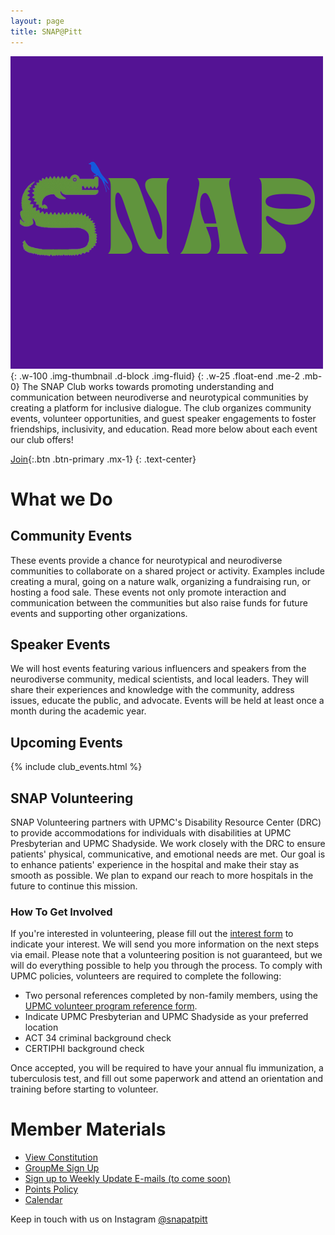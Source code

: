 ```yaml
---
layout: page
title: SNAP@Pitt
---
```

![Snap Club Logo](/assets/snap_new_logo.png){: .w-100 .img-thumbnail .d-block .img-fluid}
{: .w-25 .float-end .me-2 .mb-0}
The SNAP Club works towards promoting understanding and communication between neurodiverse and neurotypical communities by creating a platform for inclusive dialogue. The club organizes community events, volunteer opportunities, and guest speaker engagements to foster friendships, inclusivity, and education. Read more below about each event our club offers!


[Join](https://forms.gle/MjATDGhiowTFqfaK8){:.btn .btn-primary .mx-1}
{:  .text-center}

# What we Do
## Community Events
These events provide a chance for neurotypical and neurodiverse communities to collaborate on a shared project or activity. Examples include creating a mural, going on a nature walk, organizing a fundraising run, or hosting a food sale. These events not only promote interaction and communication between the communities but also raise funds for future events and supporting other organizations.

## Speaker Events
We will host events featuring various influencers and speakers from the neurodiverse community, medical scientists, and local leaders. They will share their experiences and knowledge with the community, address issues, educate the public, and advocate. Events will be held at least once a month during the academic year.

## Upcoming Events
{% include club_events.html %}

## SNAP Volunteering
SNAP Volunteering partners with UPMC's Disability Resource Center (DRC) to provide accommodations for individuals with disabilities at UPMC Presbyterian and UPMC Shadyside. We work closely with the DRC to ensure patients' physical, communicative, and emotional needs are met. Our goal is to enhance patients' experience in the hospital and make their stay as smooth as possible. We plan to expand our reach to more hospitals in the future to continue this mission.

### How To Get Involved
If you're interested in volunteering, please fill out the [interest form](https://forms.gle/nMbaeH7xsmdPrVNs8) to indicate your interest. We will send you more information on the next steps via email. Please note that a volunteering position is not guaranteed, but we will do everything possible to help you through the process. To comply with UPMC policies, volunteers are required to complete the following:
+ Two personal references completed by non-family members, using the [UPMC volunteer program reference form](https://cdn.upmc.com/-/media/upmc/locations/hospitals/documents/pdf/volunteer-reference-form.pdf?rev=3259a612266d4fd598f2c84bca6551d8&hash=102F7B469A901107A6C711B4679F7762).
+ Indicate UPMC Presbyterian and UPMC Shadyside as your preferred location
+ ACT 34 criminal background check
+ CERTIPHI background check  

Once accepted, you will be required to have your annual flu immunization, a tuberculosis test, and fill out some paperwork and attend an orientation and training before starting to volunteer.



# Member Materials
+ [View Constitution](/assets/SNAP%20Club%20Consitution.docx)
+ [GroupMe Sign Up](https://groupme.com/join_group/89144421/muOFKzi2)
+ [Sign up to Weekly Update E-mails (to come soon)](#disabled)
+ [Points Policy](policy/points)
+ [Calendar](calendar)

Keep in touch with us on Instagram [@snapatpitt](https://www.instagram.com/snapatpitt/)


<!--
{% include instagram.html username="snapatpitt"%}
-->

<style>
  #instafeed{
    margin: auto;
    padding: 0;
  }
  #instafeed > li{
    margin: 0.5%;
  }
</style>